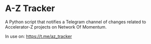 # A-Z Tracker
A Python script that notifies a Telegram channel of changes related to Accelerator-Z projects on Network Of Momentum.

In use on: https://t.me/az_tracker
